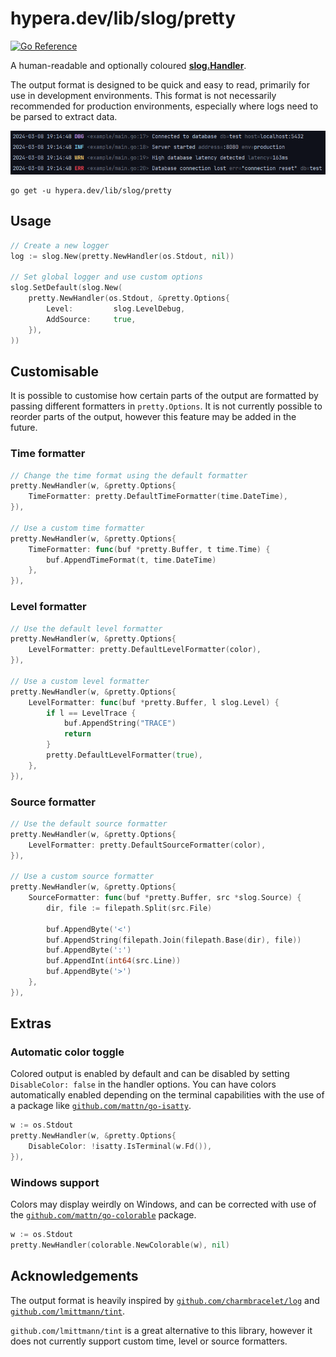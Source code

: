 # hypera.dev/lib/slog/pretty

[![Go Reference](https://pkg.go.dev/badge/hypera.dev/lib/slog/pretty.svg)](https://pkg.go.dev/hypera.dev/lib/slog/pretty#section-documentation)

A human-readable and optionally coloured [**slog.Handler**](https://pkg.go.dev/log/slog#Handler).

The output format is designed to be quick and easy to read, primarily for use in development environments.
This format is not necessarily recommended for production environments, especially where logs need to be parsed to
extract data.

![Example image](example.png)

```shell
go get -u hypera.dev/lib/slog/pretty
```

## Usage

```go
// Create a new logger
log := slog.New(pretty.NewHandler(os.Stdout, nil))

// Set global logger and use custom options
slog.SetDefault(slog.New(
	pretty.NewHandler(os.Stdout, &pretty.Options{
		Level:         slog.LevelDebug,
		AddSource:     true,
	}),
))
```

## Customisable

It is possible to customise how certain parts of the output are formatted by passing different formatters in
`pretty.Options`. It is not currently possible to reorder parts of the output, however this feature may be added in
the future.

### Time formatter

```go
// Change the time format using the default formatter
pretty.NewHandler(w, &pretty.Options{
	TimeFormatter: pretty.DefaultTimeFormatter(time.DateTime),
}),

// Use a custom time formatter
pretty.NewHandler(w, &pretty.Options{
	TimeFormatter: func(buf *pretty.Buffer, t time.Time) {
		buf.AppendTimeFormat(t, time.DateTime)
	},
}),
```

### Level formatter

```go
// Use the default level formatter
pretty.NewHandler(w, &pretty.Options{
	LevelFormatter: pretty.DefaultLevelFormatter(color),
}),

// Use a custom level formatter
pretty.NewHandler(w, &pretty.Options{
	LevelFormatter: func(buf *pretty.Buffer, l slog.Level) {
		if l == LevelTrace {
			buf.AppendString("TRACE")
			return
		}
		pretty.DefaultLevelFormatter(true),
	},
}),
```

### Source formatter

```go
// Use the default source formatter
pretty.NewHandler(w, &pretty.Options{
	LevelFormatter: pretty.DefaultSourceFormatter(color),
}),

// Use a custom source formatter
pretty.NewHandler(w, &pretty.Options{
	SourceFormatter: func(buf *pretty.Buffer, src *slog.Source) {
		dir, file := filepath.Split(src.File)

		buf.AppendByte('<')
		buf.AppendString(filepath.Join(filepath.Base(dir), file))
		buf.AppendByte(':')
		buf.AppendInt(int64(src.Line))
		buf.AppendByte('>')
	},
}),
```

## Extras

### Automatic color toggle

Colored output is enabled by default and can be disabled by setting `DisableColor: false` in the handler options.
You can have colors automatically enabled depending on the terminal capabilities with the use of a package
like [`github.com/mattn/go-isatty`](https://github.com/mattn/go-isatty).

```go
w := os.Stdout
pretty.NewHandler(w, &pretty.Options{
	DisableColor: !isatty.IsTerminal(w.Fd()),
}),
```

### Windows support

Colors may display weirdly on Windows, and can be corrected with use of
the [`github.com/mattn/go-colorable`](https://github.com/mattn/go-colorable) package.

```go
w := os.Stdout
pretty.NewHandler(colorable.NewColorable(w), nil)
```

## Acknowledgements

The output format is heavily inspired by [`github.com/charmbracelet/log`](https://github.com/charmbracelet/log)
and [`github.com/lmittmann/tint`](https://github.com/lmittmann/tint).

`github.com/lmittmann/tint` is a great alternative to this library, however it does not currently support custom time,
level or source formatters.
